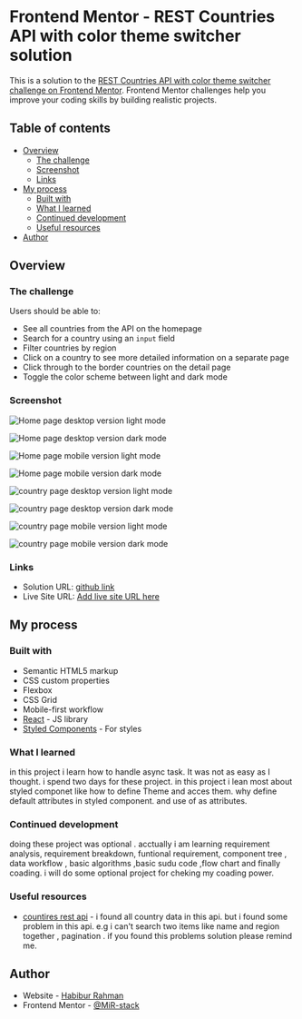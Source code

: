 # Frontend Mentor - REST Countries API with color theme switcher solution

This is a solution to the [REST Countries API with color theme switcher challenge on Frontend Mentor](https://www.frontendmentor.io/challenges/rest-countries-api-with-color-theme-switcher-5cacc469fec04111f7b848ca). Frontend Mentor challenges help you improve your coding skills by building realistic projects. 

## Table of contents

- [Overview](#overview)
  - [The challenge](#the-challenge)
  - [Screenshot](#screenshot)
  - [Links](#links)
- [My process](#my-process)
  - [Built with](#built-with)
  - [What I learned](#what-i-learned)
  - [Continued development](#continued-development)
  - [Useful resources](#useful-resources)
- [Author](#author)


## Overview

### The challenge

Users should be able to:

- See all countries from the API on the homepage
- Search for a country using an `input` field
- Filter countries by region
- Click on a country to see more detailed information on a separate page
- Click through to the border countries on the detail page
- Toggle the color scheme between light and dark mode 

### Screenshot

![Home page desktop version light mode](./screenshots/home_page_light_mode_desktop_version.png)

![Home page desktop version dark mode](./screenshots/home_page_dark_mode_desktop_version.png)

![Home page mobile version light mode](./screenshots/home_page_light_mode_mobile_version.png)

![Home page mobile version dark mode](./screenshots/home_page_dark_mode_mobile_version.png)

![country page desktop version light mode](./screenshots/country_page_light_mode_desktop_version.png)

![country page desktop version dark mode](./screenshots/country_page_dark_mode_desktop_version.png)

![country page mobile version light mode](./screenshots/country_page_light_mode_mobile_version.png)

![country page mobile version dark mode](./screenshots/country_page_dark_mode_mobile_version.png)

### Links

- Solution URL: [github link](https://github.com/MiR-stack/rest_countries.git)
- Live Site URL: [Add live site URL here](https://your-live-site-url.com)

## My process

### Built with

- Semantic HTML5 markup
- CSS custom properties
- Flexbox
- CSS Grid
- Mobile-first workflow
- [React](https://reactjs.org/) - JS library
- [Styled Components](https://styled-components.com/) - For styles


### What I learned
in this project i learn how to handle async task. It was not as easy as I thought. i spend two days for these project. in this project i lean most about styled componet like how to define Theme and acces them. why define default attributes in styled component. and use of as attributes.


### Continued development

doing these project was optional . acctually i am learning requirement analysis, requirement breakdown, funtional requirement, component tree , data workflow , basic algorithms ,basic sudu code ,flow chart and finally coading. i will do some optional project for cheking my coading power.

### Useful resources

- [countires rest api](https://restcountries.com/) - i found all country data in this api. but i found some problem in this api. e.g i can't search two items like name and region together , pagination . if you found this problems solution please remind me.


## Author

- Website - [Habibur Rahman](https://github.com/MiR-stack)
- Frontend Mentor - [@MiR-stack](https://www.frontendmentor.io/profile/MiR-stack)

